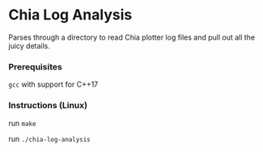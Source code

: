 # Chia Log Analysis
Parses through a directory to read Chia plotter log files and pull out all the juicy details.

### Prerequisites
`gcc` with support for C++17

### Instructions (Linux)
run `make`

run `./chia-log-analysis`